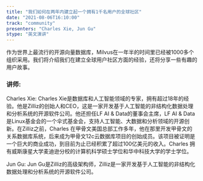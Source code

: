 ```yaml
---
title: "我们如何在两年内建立起一个拥有1千名用户的全球社区"
date: "2021-08-06T16:10:00" 
track: "community"
presenters: "Charles Xie, Jun Gu"
stype: "英文演讲"
---
```

作为世界上最流行的开源向量数据库，Milvus在一年半的时间里已经被1000多个组织采用。我们将介绍我们在建立全球用户社区方面的经验，还将分享一些有趣的用户故事。
 ### 讲师: 
 Charles Xie: Charles Xie是数据库和人工智能领域的专家，拥有超过18年的经验。他是Zilliz的创始人和CEO，这是一家开发基于人工智能的非结构化数据处理和分析系统的开源软件公司。他还担任LF AI & Data的董事会主席，LF AI & Data是Linux基金会的一个伞式基金会，支持人工智能、大数据和分析领域的开源创新。在Zilliz之前，Charles 在甲骨文美国总部工作多年，他在那里开发甲骨文的关系数据库系统，后来成为甲骨文12c云数据库项目的创始成员。该项目被证明是一个巨大的商业成功，到目前为止已经积累了超过100亿美元的收入。Charles 拥有威斯康星大学麦迪逊分校的计算机科学硕士学位和华中科技大学的学士学位。

Jun Gu: Jun Gu是Zilliz的高级架构师，Zilliz是一家开发基于人工智能的非结构化数据处理和分析系统的开源软件公司。
